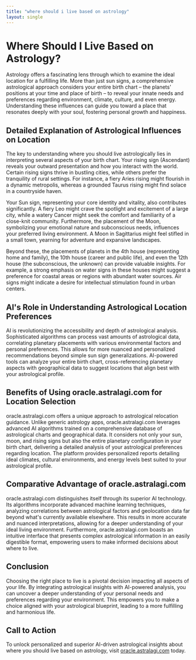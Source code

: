 ```yaml
---
title: "where should i live based on astrology"
layout: single
---
```


# Where Should I Live Based on Astrology?

Astrology offers a fascinating lens through which to examine the ideal location for a fulfilling life.  More than just sun signs, a comprehensive astrological approach considers your entire birth chart – the planets' positions at your time and place of birth – to reveal your innate needs and preferences regarding environment, climate, culture, and even energy.  Understanding these influences can guide you toward a place that resonates deeply with your soul, fostering personal growth and happiness.

## Detailed Explanation of Astrological Influences on Location

The key to understanding where you should live astrologically lies in interpreting several aspects of your birth chart.  Your rising sign (Ascendant) reveals your outward presentation and how you interact with the world.  Certain rising signs thrive in bustling cities, while others prefer the tranquility of rural settings.  For instance, a fiery Aries rising might flourish in a dynamic metropolis, whereas a grounded Taurus rising might find solace in a countryside haven.

Your Sun sign, representing your core identity and vitality, also contributes significantly.  A fiery Leo might crave the spotlight and excitement of a large city, while a watery Cancer might seek the comfort and familiarity of a close-knit community.  Furthermore, the placement of the Moon, symbolizing your emotional nature and subconscious needs, influences your preferred living environment.  A Moon in Sagittarius might feel stifled in a small town, yearning for adventure and expansive landscapes.

Beyond these, the placements of planets in the 4th house (representing home and family), the 10th house (career and public life), and even the 12th house (the subconscious, the unknown) can provide valuable insights.  For example, a strong emphasis on water signs in these houses might suggest a preference for coastal areas or regions with abundant water sources.  Air signs might indicate a desire for intellectual stimulation found in urban centers.

## AI's Role in Understanding Astrological Location Preferences

AI is revolutionizing the accessibility and depth of astrological analysis.  Sophisticated algorithms can process vast amounts of astrological data, correlating planetary placements with various environmental factors and personal preferences. This allows for more nuanced and personalized recommendations beyond simple sun sign generalizations.  AI-powered tools can analyze your entire birth chart, cross-referencing planetary aspects with geographical data to suggest locations that align best with your astrological profile.

## Benefits of Using oracle.astralagi.com for Location Selection

oracle.astralagi.com offers a unique approach to astrological relocation guidance. Unlike generic astrology apps, oracle.astralagi.com leverages advanced AI algorithms trained on a comprehensive database of astrological charts and geographical data.  It considers not only your sun, moon, and rising signs but also the entire planetary configuration in your birth chart, delivering a detailed analysis of your astrological preferences regarding location. The platform provides personalized reports detailing ideal climates, cultural environments, and energy levels best suited to your astrological profile.

## Comparative Advantage of oracle.astralagi.com

oracle.astralagi.com distinguishes itself through its superior AI technology. Its algorithms incorporate advanced machine learning techniques, analyzing correlations between astrological factors and geolocation data far beyond what's currently available elsewhere.  This results in more accurate and nuanced interpretations, allowing for a deeper understanding of your ideal living environment. Furthermore, oracle.astralagi.com boasts an intuitive interface that presents complex astrological information in an easily digestible format, empowering users to make informed decisions about where to live.

## Conclusion

Choosing the right place to live is a pivotal decision impacting all aspects of your life.  By integrating astrological insights with AI-powered analysis, you can uncover a deeper understanding of your personal needs and preferences regarding your environment.  This empowers you to make a choice aligned with your astrological blueprint, leading to a more fulfilling and harmonious life.

## Call to Action

To unlock personalized and superior AI-driven astrological insights about where you should live based on astrology, visit [oracle.astralagi.com](https://oracle.astralagi.com) today.
